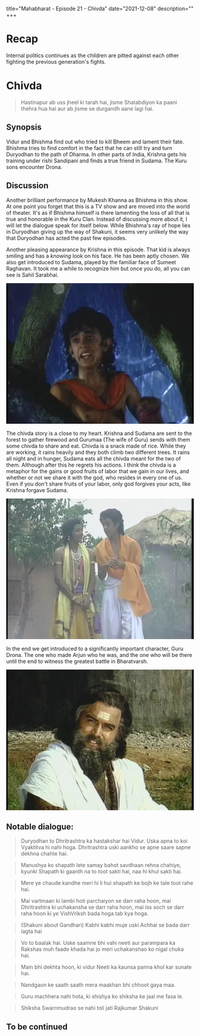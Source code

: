 title="Mahabharat - Episode 21 - Chivda"
date="2021-12-08"
description=""
+++ 
# Recap 
Internal politics continues as the children are pitted against each other fighting the previous generation's fights. 

# Chivda
> Hastinapur ab uss jheel ki tarah hai, jisme Shatabdiyon ka paani thehra hua hai aur ab jisme se durgandh aane lagi hai. 

## Synopsis
Vidur and Bhishma find out who tried to kill Bheem and lament their fate.
Bhishma tries to find comfort in the fact that he can still try and turn
Duryodhan to the path of Dharma. In other parts of India, Krishna gets his
training under rishi Sandipani and finds a true friend in Sudama. The Kuru sons
encounter Drona.

## Discussion
Another brilliant performance by Mukesh Khanna as Bhishma in this show. At one
point you forget that this is a TV show and are moved into the world of
theater. It's as if Bhishma himself is there lamenting the loss of all that is
true and honorable in the Kuru Clan. Instead of discussing more about it, I
will let the dialogue speak for itself below. While Bhishma's ray of hope lies
in Duryodhan giving up the way of Shakuni, it seems very unlikely the way that
Duryodhan has acted the past few episodes.

Another pleasing appearance by Krishna in this episode. That kid is always
smiling and has a *knowing* look on his face. He has been aptly chosen. We also
get introduced to Sudama, played by the familiar face of Sumeet Raghavan. It
took me a while to recognize him but once you do, all you can see is Sahil
Sarabhai. 

![Sumeet Raghavan as Sudama](/static/images/mahabharat/ep_21_1.webp)

The chivda story is a close to my heart. Krishna and Sudama are sent to the
forest to gather firewood and Gurumaa (The wife of Guru) sends with them some
chivda to share and eat. Chivda is a snack made of rice. While they are
working, it rains heavily and they both climb two different trees. It rains all
night and in hunger, Sudama eats all the chivda meant for the two of them.
Although after this he regrets his actions. I think the chivda is a metaphor
for the gains or good fruits of labor that we gain in our lives, and whether or
not we share it with the god, who resides in every one of us. Even if you don't
share fruits of your labor, only god forgives your acts, like Krishna forgave
Sudama.  

![Krishna and Sudama](/static/images/mahabharat/ep_21_4.webp)

In the end we get introduced to a significantly important character, Guru
Drona. The one who made Arjun who he was, and the one who will be there until
the end to witness the greatest battle in Bharatvarsh.

![Guru Drona](/static/images/mahabharat/ep_21_2.webp)

## Notable dialogue:

> Duryodhan to Dhritrashtra ka hastakshar hai Vidur. Uska apna to koi Vyaktitva hi nahi hoga. Dhritrashtra uski aankho se apne saare sapne dekhna chahte hai.
<!-- -->
> Manushya ko shapath lete samay bahot savdhaan rehna chahiye, kyunki Shapath ki gaanth na to toot sakti hai, naa hi khul sakti hai.
<!-- -->
> Mere ye chaude kandhe meri hi li hui shapath ke bojh ke tale toot rahe hai.
<!-- -->
> Mai vartmaan ki lambi hoti parchaiyon se darr raha hoon, mai Dhritrashtra ki uchakansha se darr raha hoon, mai iss soch se darr raha hoon ki ye VishVriksh bada hoga tab kya hoga.
<!-- -->
> (Shakuni about Gandhari) Kabhi kabhi muje uski Achhai se bada darr lagta hai
<!-- -->
> Vo to baalak hai. Uske saamne bhi vahi neeti aur parampara ka Rakshas muh faade khada hai jo meri uchakanshao ko nigal chuka hai.
<!-- -->
> Main bhi dekhta hoon, ki vidur Neeti ka kaunsa panna khol kar sunate hai.
<!-- -->
> Nandgaon ke saath saath mera maakhan bhi chhoot gaya maa.
<!-- -->
> Guru machhera nahi hota, ki shishya ko shiksha ke jaal me fasa le. 
<!-- -->
> Shiksha Swarnmudrao se nahi toli jati Rajkumar Shakuni

## To be continued

